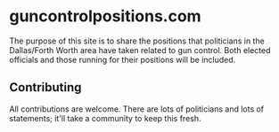 # guncontrolpositions.com

The purpose of this site is to share the positions that politicians in the Dallas/Forth Worth area have taken related to gun control. Both elected officials and those running for their positions will be included.

## Contributing

All contributions are welcome. There are lots of politicians and lots of statements; it'll take a community to keep this fresh.

